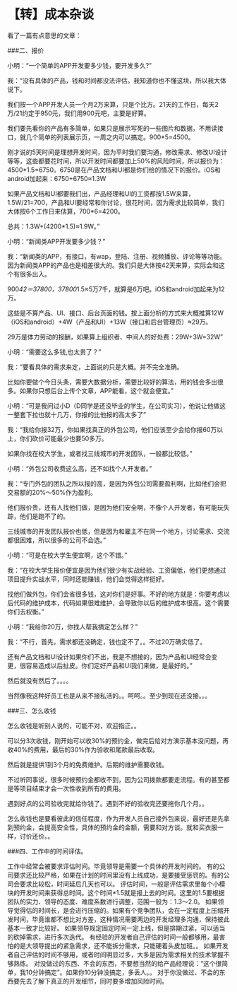 【转】成本杂谈
===

看了一篇有点意思的文章：

###二、报价

小明：“一个简单的APP开发要多少钱，要开发多久?”

我：“没有具体的产品，钱和时间都没法评估。我知道你也不懂这块，所以我大体说下。

我们按一个APP开发人员一个月2万来算，只是个比方。21天的工作日，每天2万/21约定于950元，我们用900元吧，主要是好算。

我们要先看你的产品有多简单，如果只是展示写死的一些图片和数据，不用读接口，就几个简单的列表展示页，一周之内可以搞定。900*5=4500。

刚才说的5天时间是理想开发时间，因为平时我们要沟通，修改需求、修改UI设计等等，这些都要花时间，所以开发时间都要加上50%的风险时间，所以报价为：4500*1.5=6750。6750是在产品文档和UI都是你们给的情况下的报价。iOS和android加起来：6750+6750≈1.3W

如果产品文档和UI都要我们出，产品经理和UI的工资都按1.5W来算，1.5W/21=700，产品和UI要经常和你讨论，很花时间，因为需求比较简单，我们大体按6个工作日来估算，700*6=4200。

总共：1.3W+(4200*1.5)≈1.9W。”

小明：“新闻类APP开发要多少钱？”

我：“新闻类的APP，有接口，有wap，登陆、注册、视频播放、评论等等功能。因为新闻类APP的产品也是相差很大的。我们只是大体按42天来算，实际会和这个有很多出入。

900*42＝37800，37800*1.5≈5万7千，就算是6万吧。iOS和android加起来为12万。

这些是不算产品、UI、接口、后台页面的钱。按上面分析的方式来大概推算12W（iOS和android）+4W（产品和UI）+13W（接口和后台管理页）≈29万。

29万是体力劳动的报酬，如果算上组织者、中间人的好处费：29W+3W=32W”

小明：“需要这么多钱,也太贵了？”

我：“要看具体的需求来定，上面说的只是大概。并不完全准确。

比如你要做个今日头条，需要大数据分析，需要比较好的算法，用的钱会多出很多。如果你只想后台上传个文章，APP能看，这个就会便宜。”

小明：“可是我问过小D（D同学是还没毕业的学生，在公司实习），他说让他做这一整套下拉也就十几万，你报的比他报的高太多了”

我：“我给你报32万，你如果找真正的外包公司，他们应该至少会给你报60万以上，你们砍价可能最少也要50多万。

如果你找在校大学生，或者找三线城市的开发团队，一般都比较低。”

小明：“外包公司收费这么高，还不如找个人开发者。”

我：“专门外包的团队之所以报的高，是因为外包公司需要盈利啊，比如他们会把交易额的20%～50%作为盈利。

他们报价贵，还有人找他们做，是因为他们安全啊，不像个人开发者，有可能玩失踪，他们是跑不了的。

三线城市的开发团队报价也低，但是因为和雇主不在同一个地方，讨论需求、交流都很困难，所以很多的公司不会选。”

小明：“可是在校大学生便宜啊，这个不错。”

我：“在校大学生报价便宜是因为他们很少有实战经验、工资偏低，他们更想通过项目提升实战水平，同时还能赚钱，他们会觉得这样挺好。

找他们做外包，你们会省很多钱，这对你们是好事。不好的地方就是：你要考虑以后代码的维护成本，代码如果很难维护，会导致你以后的维护成本很高。这个需要你们去权衡。”

小明：“我给你20万，你找人帮我搞定怎么样？”

我：“不行，首先，需求都还没确定，钱也定不了。。不过20万确实低了。

还有产品文档和UI设计如果你们不出，我是不想接的，因为产品和UI经常会变更，很容易造成以后扯皮。你们定好产品和UI我们来做，是最好的。”

然后就没有然后了。。。。

当然像我这种好员工也是从来不接私活的。。呵呵。。至少到现在还没接。。。

###三、怎么收钱

怎么收钱是听别人说的，可能不对，欢迎指正。。

可以分3次收钱，刚开始可以收30%的预约金，做完后给对方演示基本没问题，再收40%的费用，最后的30%作为验收和尾款最后收取。

然后就是提供1到3个月的免费维护。后期的维护需要收钱。

不过听同事说，很多时候预约金都收不到，因为公司拨款都要走流程。有的甚至都是等项目结束才会一次性收到所有的费用。

遇到好点的公司验收完就给你钱了。遇到不好的验收完还要拖你几个月。。

怎么收钱也是要看彼此的信任程度，作为开发人员自己接外包来说，最好还是先拿到预约金，会提高安全性，具体的预约金的金额，需要和对方谈。就和买衣服一样，讨价还价。。

###四、工作中的时间评估。

工作中经常会被要求评估时间。毕竟领导是需要一个具体的开发时间的。
有的公司要求还比较严格，如果在计划的时间里没有上线成功，是要接受惩罚的。有的公司会要求比较松，时间延后几天也可以。
评估时间，一般是评估需求里每个小模块的开发时间来获得总时间。这个时间*1.5就是报上去的时间。这里的1.5要根据团队的实力、领导的态度、难度系数进行调整，范围一般为：1.3～2.0。
如果领导觉得估的时间长，是会进行压缩的。如果有个竞争团队，会在一定程度上压缩开发时间，毕竟谁都不想比对方差，这种情况需要两边的开发经理多沟通，保持彼此基本一致才比较好。
如果领导规定固定时间一定上线，但是排期过紧，可以适当的砍掉需求，进行多次迭代。
有经验的开发者自己评估的时间一般都够用，最害怕的是大领导提出的紧急需求，还不能拆分需求，只能硬着头皮加班。。
如果开发者自己评估的时间不够用，或者时间明显过多，大多是因为需求相关的技术掌握不够熟练。
对没做过的东西、不会的东西，不要想当然的给产品经理说：“这个很简单，我10分钟搞定”。如果你10分钟没搞定，多丢人。。
对于你没做过、不会的东西要先去了解下真正的开发细节，同时要多增加风险时间。
